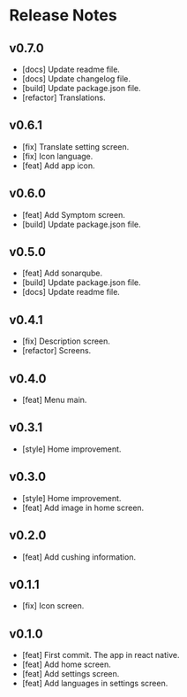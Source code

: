 # Release Notes

## v0.7.0

- [docs] Update readme file.
- [docs] Update changelog file.
- [build] Update package.json file.
- [refactor] Translations.

## v0.6.1

- [fix] Translate setting screen.
- [fix] Icon language.
- [feat] Add app icon.

## v0.6.0

- [feat] Add Symptom screen.
- [build] Update package.json file.

## v0.5.0

- [feat] Add sonarqube.
- [build] Update package.json file.
- [docs] Update readme file.

## v0.4.1

- [fix] Description screen.
- [refactor] Screens.

## v0.4.0

- [feat] Menu main.

## v0.3.1

- [style] Home improvement.

## v0.3.0

- [style] Home improvement.
- [feat] Add image in home screen.

## v0.2.0

- [feat] Add cushing information.

## v0.1.1

- [fix] Icon screen.

## v0.1.0

- [feat] First commit. The app in react native.
- [feat] Add home screen.
- [feat] Add settings screen.
- [feat] Add languages in settings screen.